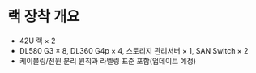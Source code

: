 # 랙 장착 개요

- 42U 랙 × 2
- DL580 G3 × 8, DL360 G4p × 4, 스토리지 관리서버 × 1, SAN Switch × 2
- 케이블링/전원 분리 원칙과 라벨링 표준 포함(업데이트 예정)